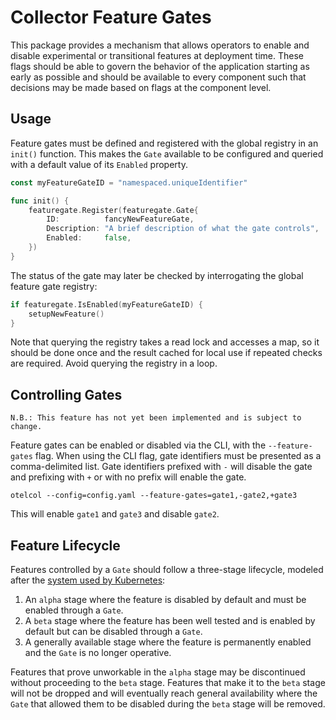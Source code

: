 # Collector Feature Gates

This package provides a mechanism that allows operators to enable and disable
experimental or transitional features at deployment time. These flags should
be able to govern the behavior of the application starting as early as possible
and should be available to every component such that decisions may be made
based on flags at the component level.

## Usage

Feature gates must be defined and registered with the global registry in
an `init()` function.  This makes the `Gate` available to be configured and 
queried with a default value of its `Enabled` property.

```go
const myFeatureGateID = "namespaced.uniqueIdentifier"

func init() {
	featuregate.Register(featuregate.Gate{
		ID:          fancyNewFeatureGate,
		Description: "A brief description of what the gate controls",
		Enabled:     false,
	})
}
```

The status of the gate may later be checked by interrogating the global 
feature gate registry:

```go
if featuregate.IsEnabled(myFeatureGateID) {
	setupNewFeature()
}
```

Note that querying the registry takes a read lock and accesses a map, so it 
should be done once and the result cached for local use if repeated checks 
are required.  Avoid querying the registry in a loop.

## Controlling Gates

```
N.B.: This feature has not yet been implemented and is subject to change.
```

Feature gates can be enabled or disabled via the CLI, with the 
`--feature-gates` flag. When using the CLI flag, gate 
identifiers must be presented as a comma-delimited list. Gate identifiers
prefixed with `-` will disable the gate and prefixing with `+` or with no
prefix will enable the gate.

```shell
otelcol --config=config.yaml --feature-gates=gate1,-gate2,+gate3
```

This will enable `gate1` and `gate3` and disable `gate2`.

## Feature Lifecycle

Features controlled by a `Gate` should follow a three-stage lifecycle, 
modeled after the [system used by Kubernetes](https://kubernetes.io/docs/reference/command-line-tools-reference/feature-gates/#feature-stages):

1. An `alpha` stage where the feature is disabled by default and must be enabled 
   through a `Gate`.
2. A `beta` stage where the feature has been well tested and is enabled by 
   default but can be disabled through a `Gate`.
3. A generally available stage where the feature is permanently enabled and 
   the `Gate` is no longer operative.

Features that prove unworkable in the `alpha` stage may be discontinued 
without proceeding to the `beta` stage.  Features that make it to the `beta` 
stage will not be dropped and will eventually reach general availability 
where the `Gate` that allowed them to be disabled during the `beta` stage 
will be removed.
